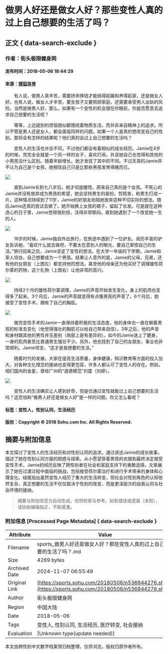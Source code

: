 # 做男人好还是做女人好？那些变性人真的过上自己想要的生活了吗？

## 正文 { data-search-exclude }


### 作者：街头极限健身网
#### 发布时间：2018-05-06 18:44:29
#### 来源：[搜狐体育](https://sports.sohu.com/20180506/n536844276.shtml)

　　有人说，做男人真辛苦，需要拼命挣钱才能结得起婚和养得起家，还是做女人好。也有人说，做女人才辛苦，要生孩子又要照顾家庭，还需要承受男人出轨的风险，当然是做男人好。那么，如果有一个变性的机会摆在你眼前，你是否愿意去追求自己想要的生活呢？

　　等等，上边提到的烦恼貌似都围绕着物质生活，而并非来自精神上的追求。所以不管是男人还是女人，都会面临同样的问题。如果一个人是真的想改变自己的性别，那将会有怎样的结果呢？他们真的会过上自己想要的生活吗？

　　变性人的生活也许会不同，不过他们都会有着相似的成长经历。Jamie在4岁的时候，完完全全就是一个风一样的女子，喜欢打闹，并且她自己也觉得和其他的小男孩没什么区别。随着年龄增长，她才发现了其中的不同。不过天真的Jamie并不认为自己是个女孩，她相信自己只是比那些男孩发育得晚而已。

   ![](https://5b0988e595225.cdn.sohucs.com/images/20180506/173e7aaabe064c06b7eb907249b15c0c.jpeg)

　　直到Jamie长到七八岁后，她才彻底醒悟，原来自己真的是个女孩。不死心的Jamie并没有放弃成为男孩的希望，她会坚持男生的装扮，剪短发，和男生打成一片。这种情况持续到了11岁，Jamie的好朋友劝阻她放弃这种不切实际的想法。随后Jamie还真的尝试去做了。她开始换上女孩的裙子，留起了长发。可是就在这种违心的日子里，Jamie觉得很别扭，活得非常郁闷。直到她遇到了一个改变她一生的人。

   ![](https://5b0988e595225.cdn.sohucs.com/images/20180506/36792bc944694d0db1058eca396437e8.jpeg)

　　16岁的时候，Jamie独自外出旅行，在旅途中遇到了一位驴友。阅历丰富的驴友告诉她，“喜欢什么就去做吧，不要太在意别人的眼光，要自己掌控自己的生活。”旅行回来之后，Jamie坚定了变性的想法。在大学一年级的下学期，Jamie和家人坦白，自己想要成为一个男孩。结果让人意外的是，Jamie的父母，兄弟，还有他的女朋友（上图左）都支持他的想法。甚至他的母亲还为他买好了调理雄性荷尔蒙的药物，这个礼物（上图右）让他非常的高兴。

   ![](https://5b0988e595225.cdn.sohucs.com/images/20180506/bc6afc65b1344212a37d15299fd2a4fa.jpeg)

　　持续2个月的雄性荷尔蒙调理，Jamie的声音开始发生变化，身上的肌肉也变得多了起来。3个月后，Jamie的声音就变得有点像男孩的声音了。6个月后，她接受了变性手术，拥有了自己的胸肌。

   ![](https://5b0988e595225.cdn.sohucs.com/images/20180506/5f306f382da848cfaeac10eb2a0dc9b7.jpeg)

　　做完变性手术的Jamie一直保持着积极的生活态度，他的身体也一直在朝着男孩的标准去变化（他觉得强壮的胸肌可以给自己带来自信）。3年之后，他的声音和身材跟其他的男性并无差别（局部上是有差异的）。如今的Jamie迷上了健身，一身的肌肉甚至比普通男生强壮不少。另外，他也找到了自己的女朋友，事业也非常顺利。Jamie坦言，“这才是我想要的生活。”

　　随着时代的发展，大家在提高生活质量，身体健康，知识教育等方面的投入加大，对各种文化理念的接纳也变得更包容，许多人都认可了变性人的存在。例如，咱们国内的金星，曾经广州的“道德模范”刘霆（刘婷）。

   ![](https://5b0988e595225.cdn.sohucs.com/images/20180506/b770d226d00d4e4281afc1b4dd5831e5.jpeg)

　　变性人的生活确实让人感到好奇，但是仅通过变性就能过上自己想要的生活吗？这恐怕和“做男人好还是做女人好”是一样的问题。你又怎么看呢？

#### 标签：变性人，性别认同，生活经历

#### 版权：Copyright © 2018 Sohu.com Inc. All Rights Reserved.
<!-- tcd_original_link https://sports.sohu.com/20180506/n536844276.shtml -->
## 摘要与附加信息

<!-- tcd_abstract -->
本文探讨了变性人的生活经历和对性别认同的追求。通过讲述Jamie的成长故事，描述了她在性别认同方面的困惑与探索。从小愿望穿着男孩的衣服到最终决定接受变性手术，Jamie的经历反映了跨性别者在社会和家庭支持下的勇敢选择。文章展示了她在过渡过程中面临的挑战，包括接受荷尔蒙治疗和进行手术带来的身体和心理变化。结尾指出虽然变性人经历了重大的生活转变，但社会对性别角色的认知依然复杂，真正想要的生活不仅仅取决于性别的改变，而是更深层次的自我认同与社会环境的接纳。
<!-- tcd_abstract_end -->

> 摘要与附加信息为自动生成，仅供检索与参考。如有错误或遗漏（未知），请协助编辑指正，不胜感激。

### 附加信息 [Processed Page Metadata] { data-search-exclude }

| Attribute       | Value                                  |
|-----------------|----------------------------------------|
| Filename        | sports_做男人好还是做女人好？那些变性人真的过上自己想要的生活了吗？.md                             |
| Size            | 4269 bytes                           |
| Archived Date   | 2024-11-07 06:55:49                             |
| Original Link   | [https://sports.sohu.com/20180506/n536844276.shtml](https://sports.sohu.com/20180506/n536844276.shtml)                       |
| Author          | 街头极限健身网                               |
| Region          | 中国大陆                               |
| Date            | 2018-05-06                                 |
| Tags            | 变性人, 性别认同, 生活经历, 医疗转变, 社会接纳                                 |
| Evaluation            | [Unknown type(update needed)]                                 |
<!-- tcd_table_end -->

本文由跨性别中文数字档案馆归档整理，仅供浏览。版权归原作者所有。
